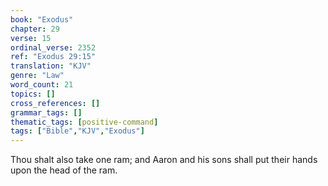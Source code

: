 ```yaml
---
book: "Exodus"
chapter: 29
verse: 15
ordinal_verse: 2352
ref: "Exodus 29:15"
translation: "KJV"
genre: "Law"
word_count: 21
topics: []
cross_references: []
grammar_tags: []
thematic_tags: [positive-command]
tags: ["Bible","KJV","Exodus"]
---
```

Thou shalt also take one ram; and Aaron and his sons shall put their hands upon the head of the ram.
